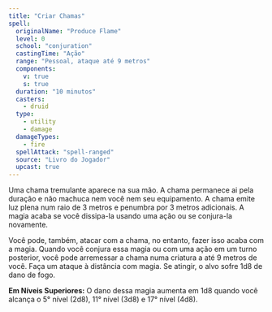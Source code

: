 ```yaml
---
title: "Criar Chamas"
spell:
  originalName: "Produce Flame"
  level: 0
  school: "conjuration"
  castingTime: "Ação"
  range: "Pessoal, ataque até 9 metros"
  components:
    v: true
    s: true
  duration: "10 minutos"
  casters:
    - druid
  type:
    - utility
    - damage
  damageTypes:
    - fire
  spellAttack: "spell-ranged"
  source: "Livro do Jogador"
  upcast: true
---
```


Uma chama tremulante aparece na sua mão. A chama permanece ai pela duração e não machuca nem você nem seu equipamento. A chama emite luz plena num raio de 3 metros e penumbra por 3 metros adicionais. A magia acaba se você dissipa-la usando uma ação ou se conjura-la novamente.

Você pode, também, atacar com a chama, no entanto, fazer isso acaba com a magia. Quando você conjura essa magia ou com uma ação em um turno posterior, você pode arremessar a chama numa criatura a até 9 metros de você. Faça um ataque à distância com magia. Se atingir, o alvo sofre 1d8 de dano de fogo.

**Em Níveis Superiores:** O dano dessa magia aumenta em 1d8 quando você alcança o 5° nível (2d8), 11° nível (3d8) e 17° nível (4d8).
